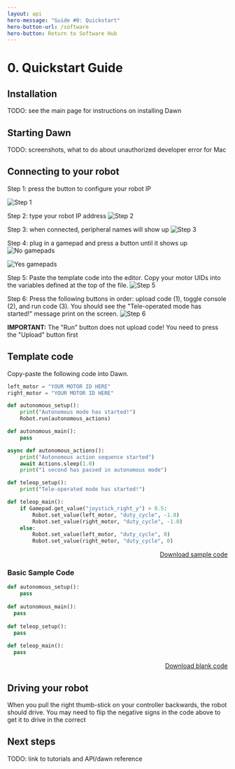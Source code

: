 ```yaml
---
layout: api
hero-message: "Guide #0: Quickstart"
hero-button-url: /software
hero-button: Return to Software Hub
---
```

<div class="container" style="max-width:1400px">
<div class="row">

  <div class="col-sm-2">
    <nav id="toc" data-spy="affix" data-toggle="toc"></nav>
  </div>

  <div class="col-sm-10" markdown="1">

# 0. Quickstart Guide

## Installation

TODO: see the main page for instructions on installing Dawn

## Starting Dawn

TODO: screenshots, what to do about unauthorized developer error for Mac

## Connecting to your robot

Step 1: press the button to configure your robot IP

![Step 1](quickstart.001.png "Step 1")

Step 2: type your robot IP address
![Step 2](quickstart.002.png "Step 2")

Step 3: when connected, peripheral names will show up
![Step 3](quickstart.003.png "Step 3")

Step 4: plug in a gamepad and press a button until it shows up
![No gamepads](gamepads-no.png "No gamepads")

![Yes gamepads](gamepads-yes.png "Yes gamepads")

Step 5: Paste the template code into the editor. Copy your motor UIDs into the variables defined at the top of the file.
![Step 5](quickstart.004.png "Step 5")

Step 6: Press the following buttons in order: upload code (1), toggle console (2), and run code (3). You should see the "Tele-operated mode has started!" message print on the screen.
![Step 6](quickstart.005.png "Step 6")

**IMPORTANT:** The "Run" button does not upload code! You need to press the "Upload" button first

## Template code

Copy-paste the following code into Dawn.

```python
left_motor = "YOUR MOTOR ID HERE"
right_motor = "YOUR MOTOR ID HERE"

def autonomous_setup():
    print("Autonomous mode has started!")
    Robot.run(autonomous_actions)

def autonomous_main():
    pass

async def autonomous_actions():
    print("Autonomous action sequence started")
    await Actions.sleep(1.0)
    print("1 second has passed in autonomous mode")

def teleop_setup():
    print("Tele-operated mode has started!")

def teleop_main():
    if Gamepad.get_value("joystick_right_y") > 0.5:
        Robot.set_value(left_motor, "duty_cycle", -1.0)
        Robot.set_value(right_motor, "duty_cycle", -1.0)
    else:
        Robot.set_value(left_motor, "duty_cycle", 0)
        Robot.set_value(right_motor, "duty_cycle", 0)

```
<p style="text-align: right"><a href="/assets/student-resources/sample_template.py"><i class="fa fa-download" aria-hidden="true"></i> Download sample code</a></p>

### Basic Sample Code

```python
def autonomous_setup():
    pass
    
def autonomous_main():
  pass
        
def teleop_setup():
  pass
            
def teleop_main():
  pass
```

<p style="text-align: right"><a href="/assets/student-resources/blank_template.py"><i class="fa fa-download" aria-hidden="true"></i> Download blank code</a></p>

## Driving your robot

When you pull the right thumb-stick on your controller backwards, the robot should drive. You may need to flip the negative signs in the code above to get it to drive in the correct

## Next steps

TODO: link to tutorials and API/dawn reference

</div>
</div>
</div>
